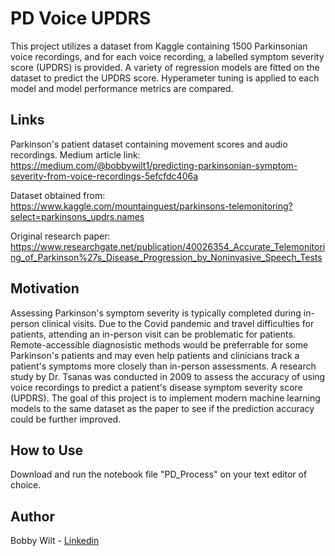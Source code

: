 # PD Voice UPDRS
This project utilizes a dataset from Kaggle containing 1500 Parkinsonian voice recordings, and for each voice recording, a labelled symptom severity score (UPDRS) is provided.  A variety of regression models are fitted on the dataset to predict the UPDRS score.  Hyperameter tuning is applied to each model and model performance metrics are compared.

## Links
Parkinson's patient dataset containing movement scores and audio recordings.
Medium article link: https://medium.com/@bobbywilt1/predicting-parkinsonian-symptom-severity-from-voice-recordings-5efcfdc406a

Dataset obtained from: https://www.kaggle.com/mountainguest/parkinsons-telemonitoring?select=parkinsons_updrs.names

Original research paper: https://www.researchgate.net/publication/40026354_Accurate_Telemonitoring_of_Parkinson%27s_Disease_Progression_by_Noninvasive_Speech_Tests

## Motivation
Assessing Parkinson's symptom severity is typically completed during in-person clinical visits.  Due to the Covid pandemic and travel difficulties for patients, attending an in-person visit can be problematic for patients.  Remote-accessible diagnosistic methods would be preferrable for some Parkinson's patients and may even help patients and clinicians track a patient's symptoms more closely than in-person assessments.  A research study by Dr. Tsanas was conducted in 2009 to assess the accuracy of using voice recordings to predict a patient's disease symptom severity score (UPDRS).  The goal of this project is to implement modern machine learning models to the same dataset as the paper to see if the prediction accuracy could be further improved.

## How to Use
Download and run the notebook file "PD_Process" on your text editor of choice.  

## Author
Bobby Wilt - [Linkedin](https://www.linkedin.com/in/bobbywilt/)
